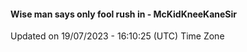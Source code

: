 #### Wise man says only fool rush in - McKidKneeKaneSir
Updated on 19/07/2023 - 16:10:25 (UTC) Time Zone
